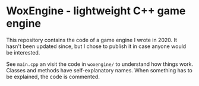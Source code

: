 # WoxEngine - lightweight C++ game engine

This repository contains the code of a game engine I wrote in 2020.
It hasn't been updated since, but I chose to publish it in case anyone would be interested.

See `main.cpp` an visit the code in `woxengine/` to understand how things work.
Classes and methods have self-explanatory names.
When something has to be explained, the code is commented.
